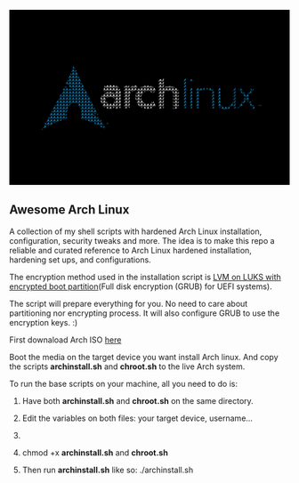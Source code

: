 ![Arch Linux Secure AF](./archLinux.png)
## Awesome Arch Linux
A collection of my shell scripts with hardened Arch Linux installation, configuration, security tweaks and more.
The idea is to make this repo a reliable and curated reference to Arch Linux hardened installation, hardening set ups, and configurations.

The encryption method used in the installation script is [LVM on LUKS with encrypted boot partition](https://wiki.archlinux.org/title/Dm-crypt/Encrypting_an_entire_system#Encrypted_boot_partition_(GRUB))(Full disk encryption (GRUB) for UEFI systems).

The script will prepare everything for you. No need to care about partitioning nor encrypting process. It will also configure GRUB to use the encryption keys. :) 

First downaload Arch ISO [here](https://archlinux.org/download/)

Boot the media on the target device you want install Arch linux. And copy the scripts **archinstall.sh** and **chroot.sh** to the live Arch system.

To run the base scripts on your machine, all you need to do is:

1. Have both **archinstall.sh** and **chroot.sh** on the same directory.
2. Edit the variables on both files: your target device, username...

4. 
5. chmod +x **archinstall.sh** and **chroot.sh**
6. Then run **archinstall.sh** like so: ./archinstall.sh
